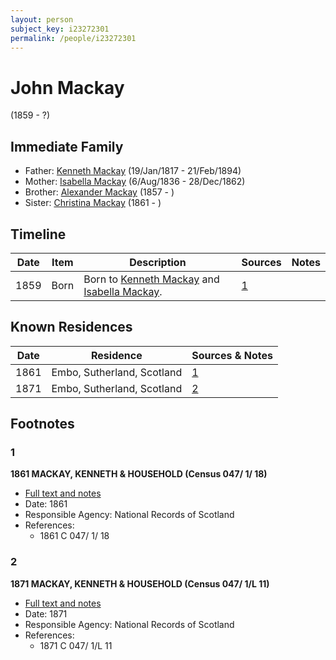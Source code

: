 ```yaml
---
layout: person
subject_key: i23272301
permalink: /people/i23272301
---
```


# John Mackay
(1859 - ?)

## Immediate Family

* Father: [Kenneth Mackay](./@21362348@-kenneth-mackay-b1817-1-19-d1894-2-21.md) (19/Jan/1817 - 21/Feb/1894)
* Mother: [Isabella Mackay](./@32127758@-isabella-mackay-b1836-8-6-d1862-12-28.md) (6/Aug/1836 - 28/Dec/1862)
* Brother: [Alexander Mackay](./@18981292@-alexander-mackay-b1857-d.md) (1857 - )
* Sister: [Christina Mackay](./@20426296@-christina-mackay-b1861-d.md) (1861 - )

## Timeline

Date | Item | Description | Sources | Notes
---|---|---|---|---
1859 | Born | Born to [Kenneth Mackay](./@21362348@-kenneth-mackay-b1817-1-19-d1894-2-21.md) and [Isabella Mackay](./@32127758@-isabella-mackay-b1836-8-6-d1862-12-28.md). | [1](#1) | 

## Known Residences

Date | Residence | Sources & Notes
---|---|---
1861 | Embo, Sutherland, Scotland | [1](#1)
1871 | Embo, Sutherland, Scotland | [2](#2)

## Footnotes

### 1

**1861 MACKAY, KENNETH & HOUSEHOLD (Census 047/ 1/ 18)**

* [Full text and notes](../sources/@27991824@-1861-mackay,-kenneth-&-household-census-047-1-18-.md)
* Date: 1861
* Responsible Agency: National Records of Scotland
* References: 
  * 1861 C 047/ 1/ 18

### 2

**1871 MACKAY, KENNETH & HOUSEHOLD (Census 047/ 1/L 11)**

* [Full text and notes](../sources/@15948608@-1871-mackay,-kenneth-&-household-census-047-1-l-11-.md)
* Date: 1871
* Responsible Agency: National Records of Scotland
* References: 
  * 1871 C 047/ 1/L 11

